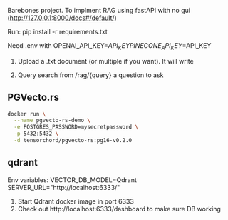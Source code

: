 Barebones project. To implment RAG using fastAPI with no gui (http://127.0.0.1:8000/docs#/default/)

Run: pip install -r requirements.txt

Need .env with
OPENAI_API_KEY=$API_KEY
PINECONE_API_KEY=$API_KEY

1. Upload a .txt document (or multiple if you want). It will write

2. Query search from /rag/{query} a question to ask


## PGVecto.rs

```bash
docker run \
  --name pgvecto-rs-demo \
  -e POSTGRES_PASSWORD=mysecretpassword \
  -p 5432:5432 \
  -d tensorchord/pgvecto-rs:pg16-v0.2.0
```

## qdrant 
Env variables:
  VECTOR_DB_MODEL=Qdrant
  SERVER_URL="http://localhost:6333/" 

1. Start Qdrant docker image in port 6333 
2. Check out http://localhost:6333/dashboard to make sure DB working 